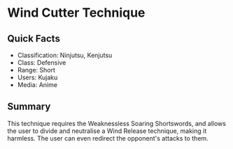 # Wind Cutter Technique

## Quick Facts
- Classification: Ninjutsu, Kenjutsu
- Class: Defensive
- Range: Short
- Users: Kujaku
- Media: Anime

## Summary
This technique requires the Weaknessless Soaring Shortswords, and allows the user to divide and neutralise a Wind Release technique, making it harmless. The user can even redirect the opponent's attacks to them.
